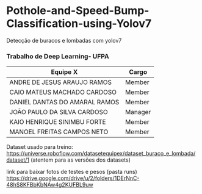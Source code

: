 # Pothole-and-Speed-Bump-Classification-using-Yolov7
Detecção de buracos e lombadas com yolov7


### Trabalho de Deep Learning- UFPA

Equipe X | Cargo
---------|---------
ANDRE DE JESUS ARAUJO RAMOS | Member
CAIO MATEUS MACHADO CARDOSO | Member
DANIEL DANTAS DO AMARAL RAMOS | Member
JOÃO PAULO DA SILVA CARDOSO | Manager
KAIO HENRIQUE SINIMBU FORTE | Member
MANOEL FREITAS CAMPOS NETO | Member


Dataset usado para treino: https://universe.roboflow.com/datasetequipex/dataset_buraco_e_lombada/dataset/1 (atentem para as versões dos datasets)

link para baixar fotos de testes e pesos (pasta runs) https://drive.google.com/drive/u/2/folders/1DErNnC-48hS8KFBbKbNAw4g2KUFBL9uw

